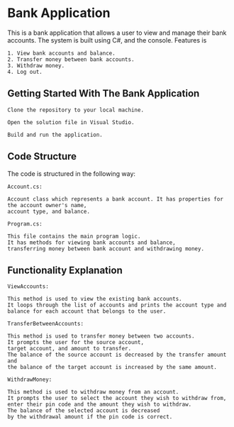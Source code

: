 # Bank Application


This is a bank application that allows a user to view and manage their bank accounts. The system is built using C#, and the console.
Features is 
    
    1. View bank accounts and balance.
    2. Transfer money between bank accounts.
    3. Withdraw money.
    4. Log out.
    
    

## Getting Started With The Bank Application


    Clone the repository to your local machine.
    
    Open the solution file in Visual Studio.
    
    Build and run the application.




## Code Structure

The code is structured in the following way:

    Account.cs:
    
    Account class which represents a bank account. It has properties for the account owner's name,
    account type, and balance.
    
    Program.cs: 
    
    This file contains the main program logic.
    It has methods for viewing bank accounts and balance,
    transferring money between bank account and withdrawing money.
    
    
    

## Functionality Explanation

   
    ViewAccounts: 
    
    This method is used to view the existing bank accounts. 
    It loops through the list of accounts and prints the account type and 
    balance for each account that belongs to the user.
    
    TransferBetweenAccounts: 
    
    This method is used to transfer money between two accounts. 
    It prompts the user for the source account, 
    target account, and amount to transfer. 
    The balance of the source account is decreased by the transfer amount and 
    the balance of the target account is increased by the same amount.
    
    WithdrawMoney: 
    
    This method is used to withdraw money from an account. 
    It prompts the user to select the account they wish to withdraw from,
    enter their pin code and the amount they wish to withdraw. 
    The balance of the selected account is decreased 
    by the withdrawal amount if the pin code is correct.
    
    
    
